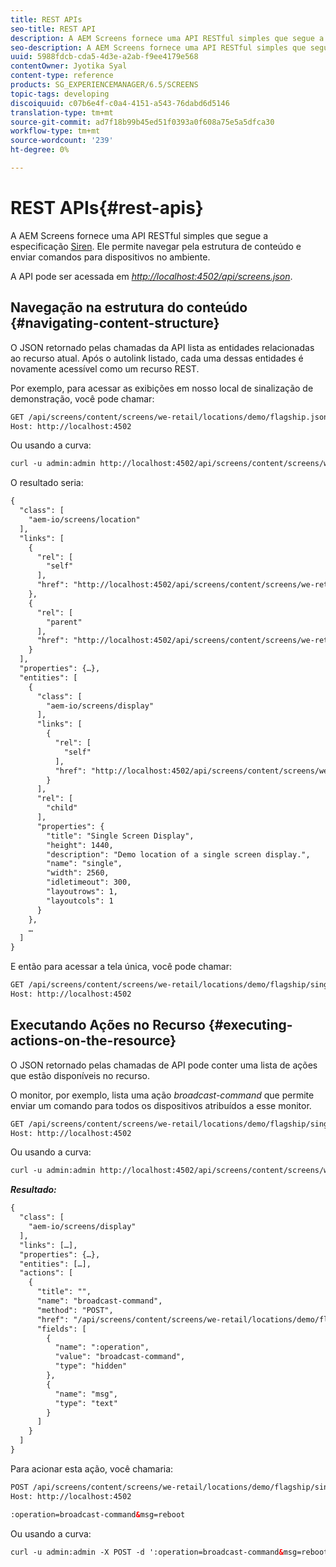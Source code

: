 ```yaml
---
title: REST APIs
seo-title: REST API
description: A AEM Screens fornece uma API RESTful simples que segue a especificação Siren. Siga esta página para saber como navegar na estrutura de conteúdo e enviar comandos para dispositivos no ambiente.
seo-description: A AEM Screens fornece uma API RESTful simples que segue a especificação Siren. Siga esta página para saber como navegar na estrutura de conteúdo e enviar comandos para dispositivos no ambiente.
uuid: 5988fdcb-cda5-4d3e-a2ab-f9ee4179e568
contentOwner: Jyotika Syal
content-type: reference
products: SG_EXPERIENCEMANAGER/6.5/SCREENS
topic-tags: developing
discoiquuid: c07b6e4f-c0a4-4151-a543-76dabd6d5146
translation-type: tm+mt
source-git-commit: ad7f18b99b45ed51f0393a0f608a75e5a5dfca30
workflow-type: tm+mt
source-wordcount: '239'
ht-degree: 0%

---
```



# REST APIs{#rest-apis}

A AEM Screens fornece uma API RESTful simples que segue a especificação [Siren](https://github.com/kevinswiber/siren). Ele permite navegar pela estrutura de conteúdo e enviar comandos para dispositivos no ambiente.

A API pode ser acessada em [*http://localhost:4502/api/screens.json*](http://localhost:4502/api/screens.json).

## Navegação na estrutura do conteúdo {#navigating-content-structure}

O JSON retornado pelas chamadas da API lista as entidades relacionadas ao recurso atual. Após o autolink listado, cada uma dessas entidades é novamente acessível como um recurso REST.

Por exemplo, para acessar as exibições em nosso local de sinalização de demonstração, você pode chamar:

```xml
GET /api/screens/content/screens/we-retail/locations/demo/flagship.json HTTP/1.1
Host: http://localhost:4502
```

Ou usando a curva:

```xml
curl -u admin:admin http://localhost:4502/api/screens/content/screens/we-retail/locations/demo/flagship.json
```

O resultado seria:

```xml
{
  "class": [
    "aem-io/screens/location"
  ],
  "links": [
    {
      "rel": [
        "self"
      ],
      "href": "http://localhost:4502/api/screens/content/screens/we-retail/locations/demo/flagship.json"
    },
    {
      "rel": [
        "parent"
      ],
      "href": "http://localhost:4502/api/screens/content/screens/we-retail/locations/demo.json"
    }
  ],
  "properties": {…},
  "entities": [
    {
      "class": [
        "aem-io/screens/display"
      ],
      "links": [
        {
          "rel": [
            "self"
          ],
          "href": "http://localhost:4502/api/screens/content/screens/we-retail/locations/demo/flagship/single.json"
        }
      ],
      "rel": [
        "child"
      ],
      "properties": {
        "title": "Single Screen Display",
        "height": 1440,
        "description": "Demo location of a single screen display.",
        "name": "single",
        "width": 2560,
        "idletimeout": 300,
        "layoutrows": 1,
        "layoutcols": 1
      }
    },
    …
  ]
}
```

E então para acessar a tela única, você pode chamar:

```xml
GET /api/screens/content/screens/we-retail/locations/demo/flagship/single.json HTTP/1.1
Host: http://localhost:4502
```

## Executando Ações no Recurso {#executing-actions-on-the-resource}

O JSON retornado pelas chamadas de API pode conter uma lista de ações que estão disponíveis no recurso.

O monitor, por exemplo, lista uma ação *broadcast-command* que permite enviar um comando para todos os dispositivos atribuídos a esse monitor.

```xml
GET /api/screens/content/screens/we-retail/locations/demo/flagship/single.json HTTP/1.1
Host: http://localhost:4502
```

Ou usando a curva:

```xml
curl -u admin:admin http://localhost:4502/api/screens/content/screens/we-retail/locations/demo/flagship/single.json
```

***Resultado:***

```xml
{
  "class": [
    "aem-io/screens/display"
  ],
  "links": […],
  "properties": {…},
  "entities": […],
  "actions": [
    {
      "title": "",
      "name": "broadcast-command",
      "method": "POST",
      "href": "/api/screens/content/screens/we-retail/locations/demo/flagship/single",
      "fields": [
        {
          "name": ":operation",
          "value": "broadcast-command",
          "type": "hidden"
        },
        {
          "name": "msg",
          "type": "text"
        }
      ]
    }
  ]
}
```

Para acionar esta ação, você chamaria:

```xml
POST /api/screens/content/screens/we-retail/locations/demo/flagship/single.json HTTP/1.1
Host: http://localhost:4502

:operation=broadcast-command&msg=reboot
```

Ou usando a curva:

```xml
curl -u admin:admin -X POST -d ':operation=broadcast-command&msg=reboot' http://localhost:4502/api/screens/content/screens/we-retail/locations/demo/flagship/single.json
```

